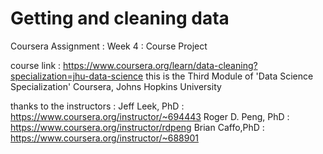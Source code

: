 # Getting and cleaning data 

Coursera Assignment : Week 4 : Course Project

course link :
https://www.coursera.org/learn/data-cleaning?specialization=jhu-data-science
this is the Third Module of 'Data Science Specialization' Coursera, Johns Hopkins University


thanks to the instructors :
Jeff Leek, PhD : https://www.coursera.org/instructor/~694443
Roger D. Peng, PhD : https://www.coursera.org/instructor/rdpeng
Brian Caffo,PhD : https://www.coursera.org/instructor/~688901
